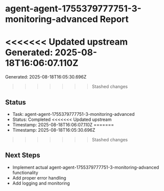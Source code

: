 # agent-agent-1755379777751-3-monitoring-advanced Report

<<<<<<< Updated upstream
Generated: 2025-08-18T16:06:07.110Z
=======
Generated: 2025-08-18T16:05:30.696Z
>>>>>>> Stashed changes

## Status
- Task: agent-agent-1755379777751-3-monitoring-advanced
- Status: Completed
<<<<<<< Updated upstream
- Timestamp: 2025-08-18T16:06:07.110Z
=======
- Timestamp: 2025-08-18T16:05:30.696Z
>>>>>>> Stashed changes

## Next Steps
- Implement actual agent-agent-1755379777751-3-monitoring-advanced functionality
- Add proper error handling
- Add logging and monitoring
